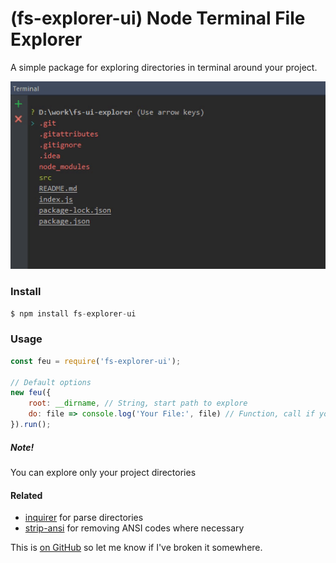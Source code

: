 # (fs-explorer-ui) Node Terminal File Explorer

A simple package for exploring directories in terminal around your project.

![](/src/preview.gif)

### Install
```javascript
$ npm install fs-explorer-ui
```
### Usage

```javascript
const feu = require('fs-explorer-ui');

// Default options
new feu({
    root: __dirname, // String, start path to explore
    do: file => console.log('Your File:', file) // Function, call if you choose file
}).run();
```
##### Note!
You can explore only your project directories

#### Related

 * [inquirer](https://github.com/SBoudrias/Inquirer.js) for parse directories
 * [strip-ansi](https://github.com/chalk/strip-ansi) for removing ANSI codes where necessary

This is [on GitHub](https://github.com/serhiichuk/fs-ui-explorer) so let me know if I've broken it somewhere.
